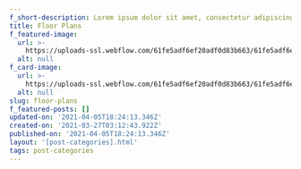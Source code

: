```yaml
---
f_short-description: Lorem ipsum dolor sit amet, consectetur adipiscing elit.
title: Floor Plans
f_featured-image:
  url: >-
    https://uploads-ssl.webflow.com/61fe5adf6ef20adf0d83b663/61fe5adf6ef20a25eb83b67f_Space006.jpeg
  alt: null
f_card-image:
  url: >-
    https://uploads-ssl.webflow.com/61fe5adf6ef20adf0d83b663/61fe5adf6ef20a25eb83b67f_Space006.jpeg
  alt: null
slug: floor-plans
f_featured-posts: []
updated-on: '2021-04-05T18:24:13.346Z'
created-on: '2021-03-27T03:12:43.922Z'
published-on: '2021-04-05T18:24:13.346Z'
layout: '[post-categories].html'
tags: post-categories
---
```



